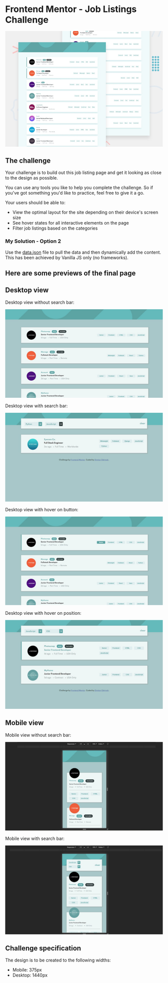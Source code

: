 # Frontend Mentor - Job Listings Challenge

![Design preview for the Job Listings coding challenge](./design/desktop-preview.jpg)

## The challenge

Your challenge is to build out this job listing page and get it looking as close to the design as possible.

You can use any tools you like to help you complete the challenge. So if you've got something you'd like to practice, feel free to give it a go.

Your users should be able to:

- View the optimal layout for the site depending on their device's screen size
- See hover states for all interactive elements on the page
- Filter job listings based on the categories

### My Solution - Option 2

Use the [data.json](./data.json) file to pull the data and then dynamically add the content. This has been achieved by Vanilla JS only (no frameworks).
## Here are some previews of the final page

## Desktop view
Desktop view without search bar:

![A preview of the desktop design](pictures/desktop1.JPG)

Desktop view with search bar:

![A preview of the desktop design](pictures/desktop-searchBar.JPG)

Desktop view with hover on button:

![A preview of the desktop design](pictures/desktop-hover1.JPG)

Desktop view with hover on position:

![A preview of the desktop design](pictures/desktop-hover2.JPG)

## Mobile view

Mobile view without search bar:

![A preview of the mobile design](pictures/mobile1.JPG)

Mobile view with search bar:

![A preview of the mobile design](pictures/mobile2.JPG)

## Challenge specification

The design is to be created to the following widths:

- Mobile: 375px
- Desktop: 1440px
